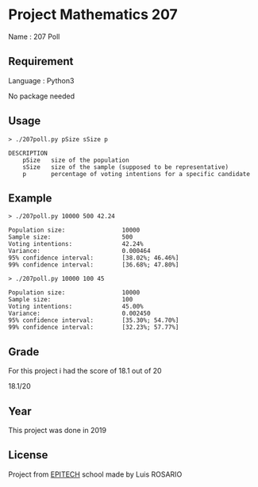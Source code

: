 # Project Mathematics 207

Name : 207 Poll

## Requirement

Language : Python3

No package needed

## Usage

```
> ./207poll.py pSize sSize p

DESCRIPTION
    pSize   size of the population
    sSize   size of the sample (supposed to be representative)
    p       percentage of voting intentions for a specific candidate
```

## Example

```
> ./207poll.py 10000 500 42.24

Population size:                10000
Sample size:                    500
Voting intentions:              42.24%
Variance:                       0.000464
95% confidence interval:        [38.02%; 46.46%]
99% confidence interval:        [36.68%; 47.80%]

```

```
> ./207poll.py 10000 100 45

Population size:                10000
Sample size:                    100
Voting intentions:              45.00%
Variance:                       0.002450
95% confidence interval:        [35.30%; 54.70%]
99% confidence interval:        [32.23%; 57.77%]
```

## Grade
For this project i had the score of 18.1 out of 20 

18.1/20

## Year

This project was done in 2019

## License
Project from [EPITECH](https://www.epitech.eu/) school made by Luis ROSARIO
